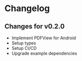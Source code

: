 # Changelog

## Changes for v0.2.0

- Implement PDFView for Android
- Setup types
- Setup CI/CD
- Upgrade example dependencies
